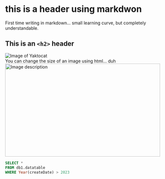 # this is a header using markdwon
First time writing in markdown... small learning curve, but completely understandable.
## This is an `<h2>` header 
![Image of Yaktocat](https://octodex.github.com/images/yaktocat.png)  
You can change the size of an image using html... duh  
<img src="https://octodex.github.com/images/yaktocat.png" alt="Image description" width="500" height="300">

``` SQL
SELECT *
FROM db1.datatable
WHERE Year(createDate) > 2023
```
